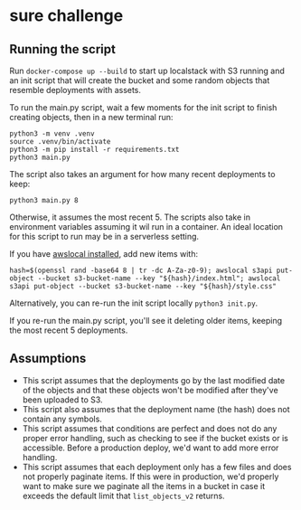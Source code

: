 # sure challenge

## Running the script

Run `docker-compose up --build` to start up localstack with S3 running and an init script that will create the bucket and some random objects that resemble deployments with assets.

To run the main.py script, wait a few moments for the init script to finish creating objects, then in a new terminal run:
```
python3 -m venv .venv
source .venv/bin/activate
python3 -m pip install -r requirements.txt
python3 main.py
```

The script also takes an argument for how many recent deployments to keep:
```
python3 main.py 8
```

Otherwise, it assumes the most recent 5. The scripts also take in environment variables assuming it wil run in a container. An ideal location for this script to run may be in a serverless setting.

If you have [awslocal installed](https://docs.localstack.cloud/user-guide/integrations/aws-cli/#localstack-aws-cli-awslocal), add new items with:

```
hash=$(openssl rand -base64 8 | tr -dc A-Za-z0-9); awslocal s3api put-object --bucket s3-bucket-name --key "${hash}/index.html"; awslocal s3api put-object --bucket s3-bucket-name --key "${hash}/style.css"
```

Alternatively, you can re-run the init script locally `python3 init.py`.

If you re-run the main.py script, you'll see it deleting older items, keeping the most recent 5 deployments.

## Assumptions

- This script assumes that the deployments go by the last modified date of the objects and that these objects won't be modified after they've been uploaded to S3.
- This script also assumes that the deployment name (the hash) does not contain any symbols.
- This script assumes that conditions are perfect and does not do any proper error handling, such as checking to see if the bucket exists or is accessible. Before a production deploy, we'd want to add more error handling.
- This script assumes that each deployment only has a few files and does not properly paginate items. If this were in production, we'd properly want to make sure we paginate all the items in a bucket in case it exceeds the default limit that `list_objects_v2` returns.